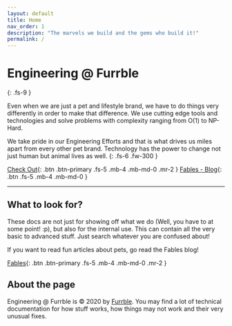 ```yaml
---
layout: default
title: Home
nav_order: 1
description: "The marvels we build and the gems who build it!"
permalink: /
---
```


# Engineering @ Furrble
{: .fs-9 }

Even when we are just a pet and lifestyle brand, we have to do things very differently in order to make that difference. We use cutting edge tools and technologies and solve problems with complexity ranging from O(1) to NP-Hard.

We take pride in our Engineering Efforts and that is what drives us miles apart from every other pet brand. Technology has the power to change not just human but animal lives as well.
{: .fs-6 .fw-300 }

[Check Out](https://furrble.com){: .btn .btn-primary .fs-5 .mb-4 .mb-md-0 .mr-2 } [Fables - Blog](https://fables.furrble.com){: .btn .fs-5 .mb-4 .mb-md-0 }

---

## What to look for?

These docs are not just for showing off what we do (Well, you have to at some point! :p), but also for the internal use. This can contain all the very basic to advanced stuff. Just search whatever you are confused about!

If you want to read fun articles about pets, go read the Fables blog!

[Fables](https://fables.furrble.com){: .btn .btn-primary .fs-5 .mb-4 .mb-md-0 .mr-2 }

## About the page

Engineering @ Furrble is &copy; 2020 by [Furrble](http://furrble.com). You may find a lot of technical documentation for how stuff works, how things may not work and their very unusual fixes.
